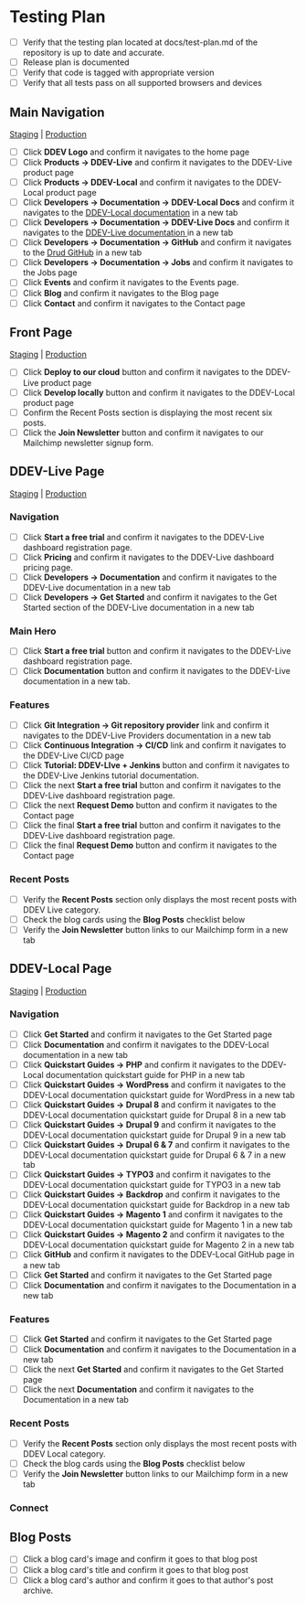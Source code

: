 # Testing Plan

- [ ] Verify that the testing plan located at docs/test-plan.md of the repository is up to date and accurate.
- [ ] Release plan is documented
- [ ] Verify that code is tagged with appropriate version
- [ ] Verify that all tests pass on all supported browsers and devices

## **Main Navigation**

[Staging](https://preview-ddev-staging-ddev-external-sites.sites.ddev.live/) | [Production](https://ddev.com/)

- [ ] Click **DDEV Logo** and confirm it navigates to the home page
- [ ] Click **Products -> DDEV-Live** and confirm it navigates to the DDEV-Live product page
- [ ] Click **Products -> DDEV-Local**  and confirm it navigates to the DDEV-Local product page
- [ ] Click **Developers -> Documentation -> DDEV-Local Docs** and confirm it navigates to the [DDEV-Local documentation](https://ddev.readthedocs.io/en/stable) in a new tab
- [ ] Click **Developers -> Documentation -> DDEV-Live Docs** and confirm it navigates to the [DDEV-Live documentation ](https://docs.ddev.com) in a new tab
- [ ] Click **Developers -> Documentation -> GitHub** and confirm it navigates to the [Drud GitHub](https://github.com/drud) in a new tab
- [ ] Click **Developers -> Documentation -> Jobs** and confirm it navigates to the Jobs page
- [ ] Click **Events** and confirm it navigates to the Events page. 
- [ ] Click **Blog** and confirm it navigates to the Blog page
- [ ] Click **Contact** and confirm it navigates to the Contact page

## Front Page

[Staging](https://preview-ddev-staging-ddev-external-sites.sites.ddev.live/) | [Production](https://ddev.com/)

- [ ] Click **Deploy to our cloud** button and confirm it navigates to the DDEV-Live product page
- [ ] Click **Develop locally** button and confirm it navigates to the DDEV-Local product page
- [ ] Confirm the Recent Posts section is displaying the most recent six posts.
- [ ] Click the **Join Newsletter** button and confirm it navigates to our Mailchimp newsletter signup form.
## DDEV-Live Page

[Staging](https://preview-ddev-staging-ddev-external-sites.sites.ddev.live/ddev-live) | [Production](https://ddev.com/ddev-live)

### Navigation

- [ ] Click **Start a free trial** and confirm it navigates to the DDEV-Live dashboard registration page.
- [ ] Click **Pricing** and confirm it navigates to the DDEV-Live dashboard pricing page.
- [ ] Click **Developers -> Documentation** and confirm it navigates to the DDEV-Live documentation in a new tab
- [ ] Click **Developers -> Get Started** and confirm it navigates to the Get Started section of the DDEV-Live documentation in a new tab

### Main Hero

- [ ] Click **Start a free trial** button and confirm it navigates to the DDEV-Live dashboard registration page.
- [ ] Click **Documentation** button and confirm it navigates to the DDEV-Live documentation in a new tab.

### Features

- [ ] Click **Git Integration -> Git repository provider** link and confirm it navigates to the DDEV-Live Providers documentation in a new tab
- [ ] Click **Continuous Integration -> CI/CD** link and confirm it navigates to the DDEV-Live CI/CD page
- [ ] Click **Tutorial: DDEV-LIve + Jenkins** button and confirm it navigates to the DDEV-Live Jenkins tutorial documentation.
- [ ] Click the next **Start a free trial** button and confirm it navigates to the DDEV-Live dashboard registration page. 
- [ ] Click the next **Request Demo** button and confirm it navigates to the Contact page
- [ ] Click the final **Start a free trial** button and confirm it navigates to the DDEV-Live dashboard registration page.
- [ ] Click the final **Request Demo** button and confirm it navigates to the Contact page

### Recent Posts

- [ ] Verify the **Recent Posts** section only displays the most recent posts with DDEV Live category.
- [ ] Check the blog cards using the **Blog Posts** checklist below
- [ ] Verify the **Join Newsletter** button links to our Mailchimp form in a new tab

## DDEV-Local Page

[Staging](https://preview-ddev-staging-ddev-external-sites.sites.ddev.live/ddev-local) | [Production](https://ddev.com/ddev-local)

### Navigation

- [ ] Click **Get Started** and confirm it navigates to the Get Started page
- [ ] Click **Documentation** and confirm it navigates to the DDEV-Local documentation in a new tab
- [ ] Click **Quickstart Guides -> PHP** and confirm it navigates to the DDEV-Local documentation quickstart guide for PHP in a new tab
- [ ] Click **Quickstart Guides -> WordPress** and confirm it navigates to the DDEV-Local documentation quickstart guide for WordPress in a new tab
- [ ] Click **Quickstart Guides -> Drupal 8** and confirm it navigates to the DDEV-Local documentation quickstart guide for Drupal 8 in a new tab
- [ ] Click **Quickstart Guides -> Drupal 9** and confirm it navigates to the DDEV-Local documentation quickstart guide for Drupal 9 in a new tab
- [ ] Click **Quickstart Guides -> Drupal 6 & 7** and confirm it navigates to the DDEV-Local documentation quickstart guide for Drupal 6 & 7 in a new tab
- [ ] Click **Quickstart Guides -> TYPO3** and confirm it navigates to the DDEV-Local documentation quickstart guide for TYPO3 in a new tab
- [ ] Click **Quickstart Guides -> Backdrop** and confirm it navigates to the DDEV-Local documentation quickstart guide for Backdrop in a new tab
- [ ] Click **Quickstart Guides -> Magento 1** and confirm it navigates to the DDEV-Local documentation quickstart guide for Magento 1 in a new tab
- [ ] Click **Quickstart Guides -> Magento 2** and confirm it navigates to the DDEV-Local documentation quickstart guide for Magento 2 in a new tab
- [ ] Click **GitHub** and confirm it navigates to the DDEV-Local GitHub page in a new tab
- [ ] Click **Get Started** and confirm it navigates to the Get Started page
- [ ] Click **Documentation** and confirm it navigates to the Documentation in a new tab

### Features

- [ ] Click **Get Started** and confirm it navigates to the Get Started page
- [ ] Click **Documentation** and confirm it navigates to the Documentation in a new tab
- [ ] Click the next **Get Started** and confirm it navigates to the Get Started page
- [ ] Click the next **Documentation** and confirm it navigates to the Documentation in a new tab

### Recent Posts

- [ ] Verify the **Recent Posts** section only displays the most recent posts with DDEV Local category.
- [ ] Check the blog cards using the **Blog Posts** checklist below
- [ ] Verify the **Join Newsletter** button links to our Mailchimp form in a new tab

### Connect

## Blog Posts

- [ ] Click a blog card's image and confirm it goes to that blog post
- [ ] Click a blog card's title and confirm it goes to that blog post
- [ ] Click a blog card's author and confirm it goes to that author's post archive.
